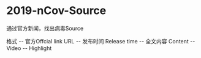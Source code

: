 # 2019-nCov-Source
通过官方新闻，找出病毒Source


格式
-- 官方Offcial link URL
-- 发布时间 Release time
-- 全文内容 Content
-- Video
-- Highlight
